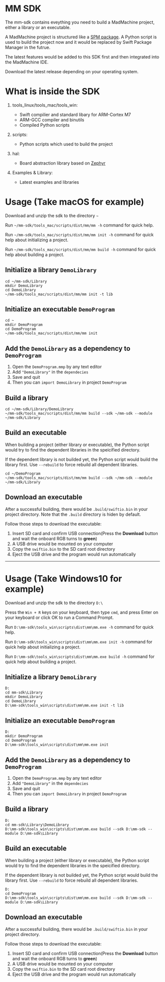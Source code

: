 # MM SDK

The mm-sdk contains eveything you need to build a MadMachine project, either a library or an executable.

A MadMachine project is structured like a [SPM package](https://swift.org/package-manager). A Python script is used to build the project now and it would be replaced by Swift Package Manager in the futrue.

The latest features would be added to this SDK first and then integrated into the MadMachine IDE.

Download the latest release depending on your operating system.

# What is inside the SDK

1. tools\_linux/tools\_mac/tools\_win:

   * Swift compilier and standard libary for ARM-Cortex M7
   * ARM-GCC compiler and binutils
   * Compiled Python scripts

2. scripts:

   * Python scripts which used to build the project

3. hal:

   * Board abstraction library based on [Zephyr](https://github.com/zephyrproject-rtos/zephyr)

4. Examples & Library:

   * Latest examples and libraries

# Usage (Take macOS for example)

Download and unzip the sdk to the directory `~`

Run `~/mm-sdk/tools_mac/scripts/dist/mm/mm -h` command for quick help.

Run `~/mm-sdk/tools_mac/scripts/dist/mm/mm init -h` command for quick help about initializing a project.

Run `~/mm-sdk/tools_mac/scripts/dist/mm/mm build -h` command for quick help about building a project.

## Initialize a library `DemoLibrary`

```shell
cd ~/mm-sdk/Library
mkdir DemoLibrary
cd DemoLibrary
~/mm-sdk/tools_mac/scripts/dist/mm/mm init -t lib
```

## Initialize an executable `DemoProgram`

```shell
cd ~
mkdir DemoProgram
cd DemoProgram
~/mm-sdk/tools_mac/scripts/dist/mm/mm init
```

## Add the `DemoLibrary` as a dependency to `DemoProgram`

1. Open the `DemoProgram.mmp` by any text editor
2. Add `"DemoLibrary"` in the `dependecies`
3. Save and quit
4. Then you can `import DemoLibrary` in project `DemoProgram`


## Build a library

```shell
cd ~/mm-sdk/Library/DemoLibrary
~/mm-sdk/tools_mac/scripts/dist/mm/mm build --sdk ~/mm-sdk --module ~/mm-sdk/Library
```

## Build an executable

When building a project (either library or executable), the Python script would try to find the dependent libraries in the speicified directory.

If the dependent library is not builded yet, the Python script would build the library first. Use `--rebuild` to force rebuild all dependent libraries.

```shell
cd ~/DemoProgram
~/mm-sdk/tools_mac/scripts/dist/mm/mm build --sdk ~/mm-sdk --module ~/mm-sdk/Library
```

## Download an executable

After a successful building, there would be `.build/swiftio.bin` in your project directory. Note that the `.build` directory is hiden by default.

Follow those steps to download the executable:

1. Insert SD card and confirm USB connection(Press the **Download** button and wait the onboard RGB turns to **green**)
2. A USB drive would be mounted on your computer
3. Copy the `swiftio.bin` to the SD card root directory
4. Eject the USB drive and the program would run automatically

------

# Usage (Take Windows10 for example)

Download and unzip the sdk to the directory `D:\`

Press the `Win + R` keys on your keyboard, then type `cmd`, and press Enter on your keyboard or click OK to run a Command Prompt.

Run `D:\mm-sdk\tools_win\scripts\dist\mm\mm.exe -h` command for quick help.

Run `D:\mm-sdk\tools_win\scripts\dist\mm\mm.exe init -h` command for quick help about initializing a project.

Run `D:\mm-sdk\tools_win\scripts\dist\mm\mm.exe build -h` command for quick help about building a project.

## Initialize a library `DemoLibrary`

```shell
D:
cd mm-sdk\Library
mkdir DemoLibrary
cd DemoLibrary
D:\mm-sdk\tools_win\scripts\dist\mm\mm.exe init -t lib
```

## Initialize an executable `DemoProgram`

```shell
D:
mkdir DemoProgram
cd DemoProgram
D:\mm-sdk\tools_win\scripts\dist\mm\mm.exe init
```

## Add the `DemoLibrary` as a dependency to `DemoProgram`

1. Open the `DemoProgram.mmp` by any text editor
2. Add `"DemoLibrary"` in the `dependecies`
3. Save and quit
4. Then you can `import DemoLibrary` in project `DemoProgram`


## Build a library

```shell
D:
cd mm-sdk\Library\DemoLibrary
D:\mm-sdk\tools_win\scripts\dist\mm\mm.exe build --sdk D:\mm-sdk --module D:\mm-sdk\Library
```

## Build an executable

When building a project (either library or executable), the Python script would try to find the dependent libraries in the speicified directory.

If the dependent library is not builded yet, the Python script would build the library first. Use `--rebuild` to force rebuild all dependent libraries.

```shell
D:
cd DemoProgram
D:\mm-sdk\tools_win\scripts\dist\mm\mm.exe build --sdk D:\mm-sdk --module D:\mm-sdk\Library
```

## Download an executable

After a successful building, there would be `.build/swiftio.bin` in your project directory.

Follow those steps to download the executable:

1. Insert SD card and confirm USB connection(Press the **Download** button and wait the onboard RGB turns to **green**)
2. A USB drive would be mounted on your computer
3. Copy the `swiftio.bin` to the SD card root directory
4. Eject the USB drive and the program would run automatically

